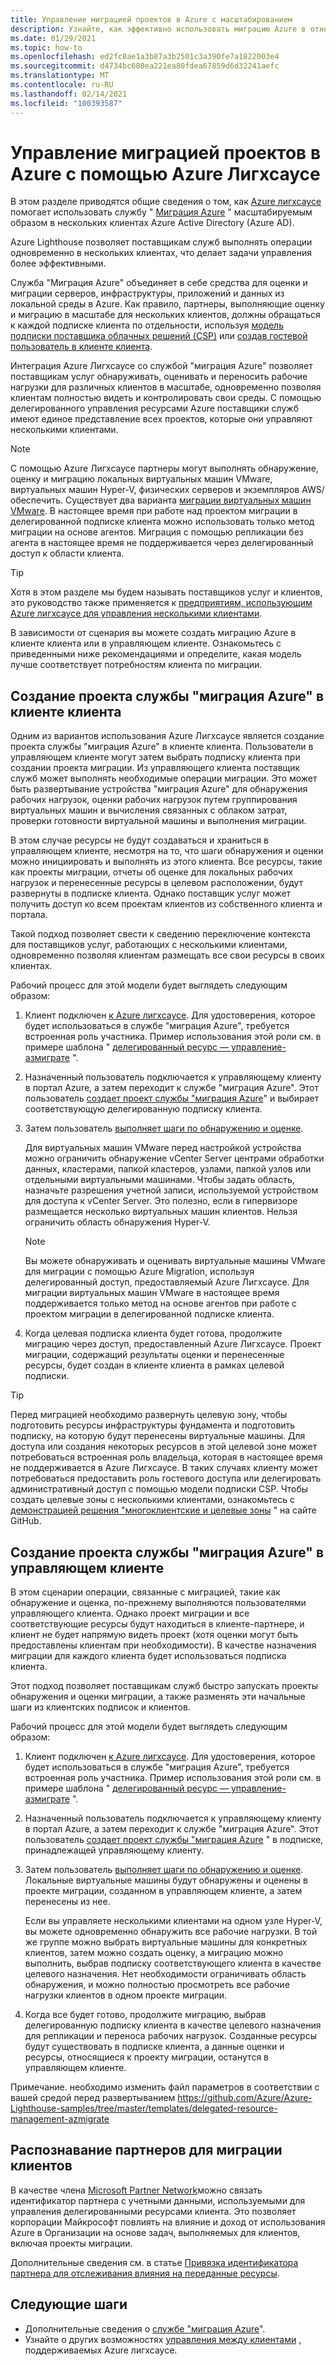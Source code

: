 ```yaml
---
title: Управление миграцией проектов в Azure с масштабированием
description: Узнайте, как эффективно использовать миграцию Azure в отношении делегированных ресурсов клиентов.
ms.date: 01/29/2021
ms.topic: how-to
ms.openlocfilehash: ed2fc8ae1a3b87a3b2501c3a390fe7a1822003e4
ms.sourcegitcommit: d4734bc680ea221ea80fdea67859d6d32241aefc
ms.translationtype: MT
ms.contentlocale: ru-RU
ms.lasthandoff: 02/14/2021
ms.locfileid: "100393587"
---
```

# <a name="manage-azure-migrate-projects-at-scale-with-azure-lighthouse"></a>Управление миграцией проектов в Azure с помощью Azure Лигхсаусе

В этом разделе приводятся общие сведения о том, как [Azure лигхсаусе](../overview.md) помогает использовать службу " [Миграция Azure](../../migrate/migrate-services-overview.md) " масштабируемым образом в нескольких клиентах Azure Active Directory (Azure AD).

Azure Lighthouse позволяет поставщикам служб выполнять операции одновременно в нескольких клиентах, что делает задачи управления более эффективными.

Служба "Миграция Azure" объединяет в себе средства для оценки и миграции серверов, инфраструктуры, приложений и данных из локальной среды в Azure. Как правило, партнеры, выполняющие оценку и миграцию в масштабе для нескольких клиентов, должны обращаться к каждой подписке клиента по отдельности, используя [модель подписки поставщика облачных решений (CSP)](/partner-center/customers-revoke-admin-privileges) или [создав гостевой пользователь в клиенте клиента](../../active-directory/external-identities/what-is-b2b.md).

Интеграция Azure Лигхсаусе со службой "миграция Azure" позволяет поставщикам услуг обнаруживать, оценивать и переносить рабочие нагрузки для различных клиентов в масштабе, одновременно позволяя клиентам полностью видеть и контролировать свои среды. С помощью делегированного управления ресурсами Azure поставщики служб имеют единое представление всех проектов, которые они управляют несколькими клиентами.

> [!NOTE]
> С помощью Azure Лигхсаусе партнеры могут выполнять обнаружение, оценку и миграцию локальных виртуальных машин VMware, виртуальных машин Hyper-V, физических серверов и экземпляров AWS/обеспечить. Существует два варианта [миграции виртуальных машин VMware](../../migrate/server-migrate-overview.md). В настоящее время при работе над проектом миграции в делегированной подписке клиента можно использовать только метод миграции на основе агентов. Миграция с помощью репликации без агента в настоящее время не поддерживается через делегированный доступ к области клиента.

> [!TIP]
> Хотя в этом разделе мы будем называть поставщиков услуг и клиентов, это руководство также применяется к [предприятиям, использующим Azure лигхсаусе для управления несколькими клиентами](../concepts/enterprise.md).

В зависимости от сценария вы можете создать миграцию Azure в клиенте клиента или в управляющем клиенте. Ознакомьтесь с приведенными ниже рекомендациями и определите, какая модель лучше соответствует потребностям клиента по миграции.

## <a name="create-an-azure-migrate-project-in-the-customer-tenant"></a>Создание проекта службы "миграция Azure" в клиенте клиента

Одним из вариантов использования Azure Лигхсаусе является создание проекта службы "миграция Azure" в клиенте клиента. Пользователи в управляющем клиенте могут затем выбрать подписку клиента при создании проекта миграции. Из управляющего клиента поставщик служб может выполнять необходимые операции миграции. Это может быть развертывание устройства "миграция Azure" для обнаружения рабочих нагрузок, оценки рабочих нагрузок путем группирования виртуальных машин и вычисления связанных с облаком затрат, проверки готовности виртуальной машины и выполнения миграции.

В этом случае ресурсы не будут создаваться и храниться в управляющем клиенте, несмотря на то, что шаги обнаружения и оценки можно инициировать и выполнять из этого клиента. Все ресурсы, такие как проекты миграции, отчеты об оценке для локальных рабочих нагрузок и перенесенные ресурсы в целевом расположении, будут развернуты в подписке клиента. Однако поставщик услуг может получить доступ ко всем проектам клиентов из собственного клиента и портала.

Такой подход позволяет свести к сведению переключение контекста для поставщиков услуг, работающих с несколькими клиентами, одновременно позволяя клиентам размещать все свои ресурсы в своих клиентах.

Рабочий процесс для этой модели будет выглядеть следующим образом:

1. Клиент подключен [к Azure лигхсаусе](onboard-customer.md). Для удостоверения, которое будет использоваться в службе "миграция Azure", требуется встроенная роль участника. Пример использования этой роли см. в примере шаблона " [делегированный ресурс — управление-азмиграте](https://github.com/Azure/Azure-Lighthouse-samples/tree/master/templates/delegated-resource-management-azmigrate) ".
1. Назначенный пользователь подключается к управляющему клиенту в портал Azure, а затем переходит к службе "миграция Azure". Этот пользователь [создает проект службы "миграция Azure](../../migrate/create-manage-projects.md)" и выбирает соответствующую делегированную подписку клиента.
1. Затем пользователь [выполняет шаги по обнаружению и оценке](../../migrate/tutorial-discover-vmware.md).

   Для виртуальных машин VMware перед настройкой устройства можно ограничить обнаружение vCenter Server центрами обработки данных, кластерами, папкой кластеров, узлами, папкой узлов или отдельными виртуальными машинами. Чтобы задать область, назначьте разрешения учетной записи, используемой устройством для доступа к vCenter Server. Это полезно, если в гипервизоре размещается несколько виртуальных машин клиентов. Нельзя ограничить область обнаружения Hyper-V.

    > [!NOTE]
    > Вы можете обнаруживать и оценивать виртуальные машины VMware для миграции с помощью Azure Migration, используя делегированный доступ, предоставляемый Azure Лигхсаусе. Для миграции виртуальных машин VMware в настоящее время поддерживается только метод на основе агентов при работе с проектом миграции в делегированной подписке клиента.

1. Когда целевая подписка клиента будет готова, продолжите миграцию через доступ, предоставленный Azure Лигхсаусе. Проект миграции, содержащий результаты оценки и перенесенные ресурсы, будет создан в клиенте клиента в рамках целевой подписки.

> [!TIP]
> Перед миграцией необходимо развернуть целевую зону, чтобы подготовить ресурсы инфраструктуры фундамента и подготовить подписку, на которую будут перенесены виртуальные машины. Для доступа или создания некоторых ресурсов в этой целевой зоне может потребоваться встроенная роль владельца, которая в настоящее время не поддерживается в Azure Лигхсаусе. В таких случаях клиенту может потребоваться предоставить роль гостевого доступа или делегировать административный доступ с помощью модели подписки CSP. Чтобы создать целевые зоны с несколькими клиентами, ознакомьтесь с [демонстрацией решения "многоклиентские и целевые зоны](https://github.com/Azure/Multi-tenant-Landing-Zones) " на сайте GitHub.

## <a name="create-an-azure-migrate-project-in-the-managing-tenant"></a>Создание проекта службы "миграция Azure" в управляющем клиенте

В этом сценарии операции, связанные с миграцией, такие как обнаружение и оценка, по-прежнему выполняются пользователями управляющего клиента. Однако проект миграции и все соответствующие ресурсы будут находиться в клиенте-партнере, и клиент не будет напрямую видеть проект (хотя оценки могут быть предоставлены клиентам при необходимости). В качестве назначения миграции для каждого клиента будет использоваться подписка клиента.

Этот подход позволяет поставщикам служб быстро запускать проекты обнаружения и оценки миграции, а также разменять эти начальные шаги из клиентских подписок и клиентов.

Рабочий процесс для этой модели будет выглядеть следующим образом:

1. Клиент подключен [к Azure лигхсаусе](onboard-customer.md). Для удостоверения, которое будет использоваться в службе "миграция Azure", требуется встроенная роль участника. Пример использования этой роли см. в примере шаблона " [делегированный ресурс — управление-азмиграте](https://github.com/Azure/Azure-Lighthouse-samples/tree/master/templates/delegated-resource-management-azmigrate) ".
1. Назначенный пользователь подключается к управляющему клиенту в портал Azure, а затем переходит к службе "миграция Azure". Этот пользователь [создает проект службы "миграция Azure](../../migrate/create-manage-projects.md) " в подписке, принадлежащей управляющему клиенту.
1. Затем пользователь [выполняет шаги по обнаружению и оценке](../../migrate/tutorial-discover-vmware.md). Локальные виртуальные машины будут обнаружены и оценены в проекте миграции, созданном в управляющем клиенте, а затем перенесены из нее.

   Если вы управляете несколькими клиентами на одном узле Hyper-V, вы можете одновременно обнаружить все рабочие нагрузки. В той же группе можно выбрать виртуальные машины для конкретных клиентов, затем можно создать оценку, а миграцию можно выполнить, выбрав подписку соответствующего клиента в качестве целевого назначения. Нет необходимости ограничивать область обнаружения, и можно полностью просмотреть все рабочие нагрузки клиентов в одном проекте миграции.

1. Когда все будет готово, продолжите миграцию, выбрав делегированную подписку клиента в качестве целевого назначения для репликации и переноса рабочих нагрузок. Созданные ресурсы будут существовать в подписке клиента, а данные оценки и ресурсы, относящиеся к проекту миграции, останутся в управляющем клиенте.

Примечание. необходимо изменить файл параметров в соответствии с вашей средой перед развертыванием https://github.com/Azure/Azure-Lighthouse-samples/tree/master/templates/delegated-resource-management-azmigrate

## <a name="partner-recognition-for-customer-migrations"></a>Распознавание партнеров для миграции клиентов

В качестве члена [Microsoft Partner Network](https://partner.microsoft.com)можно связать идентификатор партнера с учетными данными, используемыми для управления делегированными ресурсами клиента. Это позволяет корпорации Майкрософт повлиять на влияние и доход от использования Azure в Организации на основе задач, выполняемых для клиентов, включая проекты миграции.

Дополнительные сведения см. в статье [Привязка идентификатора партнера для отслеживания влияния на переданные ресурсы](partner-earned-credit.md).

## <a name="next-steps"></a>Следующие шаги

- Дополнительные сведения о [службе "миграция Azure](../../migrate/migrate-services-overview.md)".
- Узнайте о других возможностях [управления между клиентами](../concepts/cross-tenant-management-experience.md) , поддерживаемых Azure лигхсаусе.
